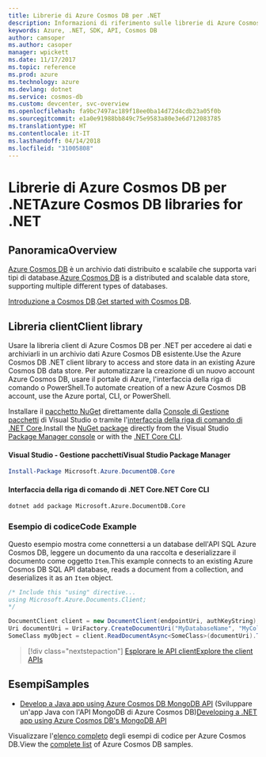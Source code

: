 ```yaml
---
title: Librerie di Azure Cosmos DB per .NET
description: Informazioni di riferimento sulle librerie di Azure Cosmos DB per .NET
keywords: Azure, .NET, SDK, API, Cosmos DB
author: camsoper
ms.author: casoper
manager: wpickett
ms.date: 11/17/2017
ms.topic: reference
ms.prod: azure
ms.technology: azure
ms.devlang: dotnet
ms.service: cosmos-db
ms.custom: devcenter, svc-overview
ms.openlocfilehash: fa9bc7497ac189f18ee0ba14d72d4cdb23a05f0b
ms.sourcegitcommit: e1a0e91988bb849c75e9583a80e3e6d712083785
ms.translationtype: HT
ms.contentlocale: it-IT
ms.lasthandoff: 04/14/2018
ms.locfileid: "31005808"
---
```

# <a name="azure-cosmos-db-libraries-for-net"></a><span data-ttu-id="24bf8-104">Librerie di Azure Cosmos DB per .NET</span><span class="sxs-lookup"><span data-stu-id="24bf8-104">Azure Cosmos DB libraries for .NET</span></span>

## <a name="overview"></a><span data-ttu-id="24bf8-105">Panoramica</span><span class="sxs-lookup"><span data-stu-id="24bf8-105">Overview</span></span>

<span data-ttu-id="24bf8-106">[Azure Cosmos DB](https://docs.microsoft.com/azure/cosmos-db/introduction) è un archivio dati distribuito e scalabile che supporta vari tipi di database.</span><span class="sxs-lookup"><span data-stu-id="24bf8-106">[Azure Cosmos DB](https://docs.microsoft.com/azure/cosmos-db/introduction) is a distributed and scalable data store, supporting multiple different types of databases.</span></span>

<span data-ttu-id="24bf8-107">[Introduzione a Cosmos DB](https://docs.microsoft.com/azure/cosmos-db/create-sql-api-dotnet).</span><span class="sxs-lookup"><span data-stu-id="24bf8-107">[Get started with Cosmos DB](https://docs.microsoft.com/azure/cosmos-db/create-sql-api-dotnet).</span></span>

## <a name="client-library"></a><span data-ttu-id="24bf8-108">Libreria client</span><span class="sxs-lookup"><span data-stu-id="24bf8-108">Client library</span></span>

<span data-ttu-id="24bf8-109">Usare la libreria client di Azure Cosmos DB per .NET per accedere ai dati e archiviarli in un archivio dati Azure Cosmos DB esistente.</span><span class="sxs-lookup"><span data-stu-id="24bf8-109">Use the Azure Cosmos DB .NET client library to access and store data in an existing Azure Cosmos DB data store.</span></span>  <span data-ttu-id="24bf8-110">Per automatizzare la creazione di un nuovo account Azure Cosmos DB, usare il portale di Azure, l'interfaccia della riga di comando o PowerShell.</span><span class="sxs-lookup"><span data-stu-id="24bf8-110">To automate creation of a new Azure Cosmos DB account, use the Azure portal, CLI, or PowerShell.</span></span>

<span data-ttu-id="24bf8-111">Installare il [pacchetto NuGet](https://www.nuget.org/packages/Microsoft.Azure.DocumentDB.Core) direttamente dalla [Console di Gestione pacchetti][PackageManager] di Visual Studio o tramite l'[interfaccia della riga di comando di .NET Core][DotNetCLI].</span><span class="sxs-lookup"><span data-stu-id="24bf8-111">Install the [NuGet package](https://www.nuget.org/packages/Microsoft.Azure.DocumentDB.Core) directly from the Visual Studio [Package Manager console][PackageManager] or with the [.NET Core CLI][DotNetCLI].</span></span>

#### <a name="visual-studio-package-manager"></a><span data-ttu-id="24bf8-112">Visual Studio - Gestione pacchetti</span><span class="sxs-lookup"><span data-stu-id="24bf8-112">Visual Studio Package Manager</span></span>

```powershell
Install-Package Microsoft.Azure.DocumentDB.Core
```

#### <a name="net-core-cli"></a><span data-ttu-id="24bf8-113">Interfaccia della riga di comando di .NET Core</span><span class="sxs-lookup"><span data-stu-id="24bf8-113">.NET Core CLI</span></span>

```bash
dotnet add package Microsoft.Azure.DocumentDB.Core
```

### <a name="code-example"></a><span data-ttu-id="24bf8-114">Esempio di codice</span><span class="sxs-lookup"><span data-stu-id="24bf8-114">Code Example</span></span>

<span data-ttu-id="24bf8-115">Questo esempio mostra come connettersi a un database dell'API SQL Azure Cosmos DB, leggere un documento da una raccolta e deserializzare il documento come oggetto `Item`.</span><span class="sxs-lookup"><span data-stu-id="24bf8-115">This example connects to an existing Azure Cosmos DB SQL API database, reads a document from a collection, and deserializes it as an `Item` object.</span></span>   

```csharp
/* Include this "using" directive...
using Microsoft.Azure.Documents.Client;
*/

DocumentClient client = new DocumentClient(endpointUri, authKeyString);
Uri documentUri = UriFactory.CreateDocumentUri("MyDatabaseName", "MyCollectionName", "DocumentId");
SomeClass myObject = client.ReadDocumentAsync<SomeClass>(documentUri).ToString()).Result;
```

> [!div class="nextstepaction"]
> [<span data-ttu-id="24bf8-116">Esplorare le API client</span><span class="sxs-lookup"><span data-stu-id="24bf8-116">Explore the client APIs</span></span>](/dotnet/api/overview/azure/cosmosdb/client)

## <a name="samples"></a><span data-ttu-id="24bf8-117">Esempi</span><span class="sxs-lookup"><span data-stu-id="24bf8-117">Samples</span></span>

* <span data-ttu-id="24bf8-118">[Develop a Java app using Azure Cosmos DB MongoDB API](https://azure.microsoft.com/resources/samples/azure-cosmos-db-mongodb-dotnet-getting-started/) (Sviluppare un'app Java con l'API MongoDB di Azure Cosmos DB)</span><span class="sxs-lookup"><span data-stu-id="24bf8-118">[Developing a .NET app using Azure Cosmos DB's MongoDB API](https://azure.microsoft.com/resources/samples/azure-cosmos-db-mongodb-dotnet-getting-started/)</span></span>

<span data-ttu-id="24bf8-119">Visualizzare l'[elenco completo](https://azure.microsoft.com/resources/samples/?platform=dotnet&term=cosmosdb) degli esempi di codice per Azure Cosmos DB.</span><span class="sxs-lookup"><span data-stu-id="24bf8-119">View the [complete list](https://azure.microsoft.com/resources/samples/?platform=dotnet&term=cosmosdb) of Azure Cosmos DB samples.</span></span>

[PackageManager]: https://docs.microsoft.com/nuget/tools/package-manager-console
[DotNetCLI]: https://docs.microsoft.com/dotnet/core/tools/dotnet-add-package
